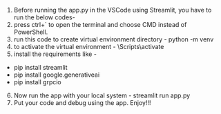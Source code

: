 1. Before running the app.py in the VSCode using Streamlit, you have to run the below codes-
2. press ctrl+` to open the terminal and choose CMD instead of PowerShell.
3. run this code to create virtual environment directory - python -m venv <directory name>
4. to activate the virtual environment - <directoty name>\Scripts\activate
5. install the requirements like - 
- pip install streamlit
- pip install google.generativeai
- pip install grpcio
6. Now run the app with your local system - streamlit run app.py
7. Put your code and debug using the app. Enjoy!!!
